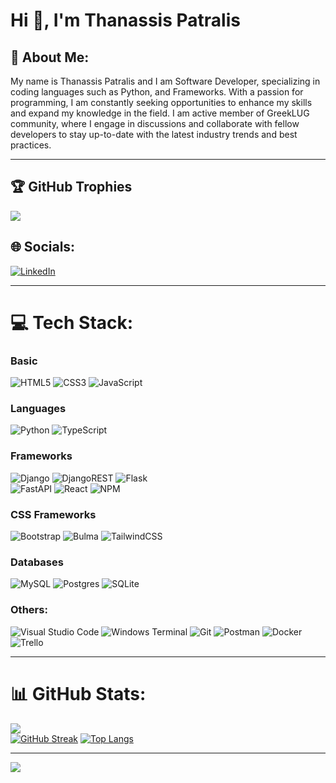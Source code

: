 # Hi 👋, I'm Thanassis Patralis

## 💫 About Me:
My name is Thanassis Patralis and I am Software Developer, specializing in coding languages such as Python, and Frameworks. With a passion for programming, I am constantly seeking opportunities to enhance my skills and expand my knowledge in the field. I am active member of GreekLUG community, where I engage in discussions and collaborate with fellow developers to stay up-to-date with the latest industry trends and best practices.

---
## 🏆 GitHub Trophies
![](https://github-profile-trophy.vercel.app/?username=sakispat&theme=onedark&no-frame=false&no-bg=false&margin-w=4)

## 🌐 Socials:
[![LinkedIn](https://img.shields.io/badge/LinkedIn-%230077B5.svg?logo=linkedin&logoColor=white)](https://www.linkedin.com/in/thanassis-patralis-620b61192)<br>

---
# 💻 Tech Stack:
### Basic
![HTML5](https://img.shields.io/badge/html5-%23E34F26.svg?style=plastic&logo=html5&logoColor=white)
![CSS3](https://img.shields.io/badge/css3-%231572B6.svg?style=plastic&logo=css3&logoColor=white)
![JavaScript](https://img.shields.io/badge/javascript-%23323330.svg?style=plastic&logo=javascript&logoColor=%23F7DF1E)

### Languages
![Python](https://img.shields.io/badge/python-3670A0?style=plastic&logo=python&logoColor=ffdd54)
![TypeScript](https://img.shields.io/badge/typescript-%23007ACC.svg?style=plastic&logo=typescript&logoColor=white)

### Frameworks
![Django](https://img.shields.io/badge/django-%23092E20.svg?style=plastic&logo=django&logoColor=white)
![DjangoREST](https://img.shields.io/badge/DJANGO-REST-ff1709?style=plastic&logo=django&logoColor=white&color=ff1709&labelColor=gray)
![Flask](https://img.shields.io/badge/flask-%23000.svg?style=plastic&logo=flask&logoColor=white)<br>
![FastAPI](https://img.shields.io/badge/FastAPI-005571?style=plastic&logo=fastapi)
![React](https://img.shields.io/badge/react-%2320232a.svg?style=plastic&logo=react&logoColor=%2361DAFB)
![NPM](https://img.shields.io/badge/NPM-%23CB3837.svg?style=plastic&logo=npm&logoColor=white)

### CSS Frameworks
![Bootstrap](https://img.shields.io/badge/bootstrap-%238511FA.svg?style=plastic&logo=bootstrap&logoColor=white)
![Bulma](https://img.shields.io/badge/bulma-00D0B1?style=plastic&logo=bulma&logoColor=white)
![TailwindCSS](https://img.shields.io/badge/tailwindcss-%2338B2AC.svg?style=plastic&logo=tailwind-css&logoColor=white)

<!--
### Mobile
![React Native](https://img.shields.io/badge/react_native-%2320232a.svg?style=plastic&logo=react&logoColor=%2361DAFB)
![Ionic](https://img.shields.io/badge/Ionic-%233880FF.svg?style=plastic&logo=Ionic&logoColor=white)

### Servers
![Apache](https://img.shields.io/badge/apache-%23D42029.svg?style=plastic&logo=apache&logoColor=white)
-->

### Databases
![MySQL](https://img.shields.io/badge/mysql-4479A1.svg?style=plastic&logo=mysql&logoColor=white)
![Postgres](https://img.shields.io/badge/postgres-%23316192.svg?style=plastic&logo=postgresql&logoColor=white)
![SQLite](https://img.shields.io/badge/sqlite-%2307405e.svg?style=plastic&logo=sqlite&logoColor=white)

<!--
### Git CI/CD
![GitHub](https://img.shields.io/badge/github-%23121011.svg?style=plastic&logo=github&logoColor=white)
![GitLab](https://img.shields.io/badge/gitlab-%23181717.svg?style=plastic&logo=gitlab&logoColor=white)
![GitLab CI](https://img.shields.io/badge/gitlab%20CI-%23181717.svg?style=plastic&logo=gitlab&logoColor=white)
--->

### Others:
![Visual Studio Code](https://img.shields.io/badge/Visual%20Studio%20Code-007ACC?logo=visualstudiocode&logoColor=fff&style=plastic)
![Windows Terminal](https://img.shields.io/badge/Windows%20Terminal-%234D4D4D.svg?style=plastic&logo=windows-terminal&logoColor=white)
![Git](https://img.shields.io/badge/git-%23F05033.svg?style=plastic&logo=git&logoColor=white)
![Postman](https://img.shields.io/badge/Postman-FF6C37?style=plastic&logo=postman&logoColor=white)
![Docker](https://img.shields.io/badge/docker-%230db7ed.svg?style=plastic&logo=docker&logoColor=white)
![Trello](https://img.shields.io/badge/Trello-%23026AA7.svg?style=plastic&logo=Trello&logoColor=white)<br>

---
# 📊 GitHub Stats:
![](https://github-readme-stats.vercel.app/api?username=sakispat&theme=dark&hide_border=false&include_all_commits=true&count_private=true)<br/>
[![GitHub Streak](https://streak-stats.demolab.com?user=sakispatralis&theme=dark&border_radius=5&date_format=j%20M%5B%20Y%5D&exclude_days=Tue)](https://git.io/streak-stats)
[![Top Langs](https://github-readme-stats.vercel.app/api/top-langs/?username=sakispat&theme=dark&layout=donut)](https://github.com/anuraghazra/github-readme-stats)

---
[![](https://visitcount.itsvg.in/api?id=sakispat&label=Profile%20Views&color=1&icon=4&pretty=true)](https://github.com/sakispat)
